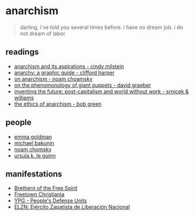 # anarchism

<!--epistemic=dendroid-->

> darling, i've told you several times before. i have no dream job. i do not dream of labor.

## readings

- [anarchism and its aspirations - cindy milstein](https://theanarchistlibrary.org/library/cindy-milstein-anarchism-and-its-aspirations)
- [anarchy: a graphic guide - clifford harper](https://files.libcom.org/files/anarchy-graphic-guide-clifford-harper.pdf)
- [on anarchism - noam choamsky](https://theanarchistlibrary.org/library/noam-chomsky-on-anarchism)
- [on the phenomonology of giant puppets - david graeber](https://theanarchistlibrary.org/library/david-graeber-on-the-phenomenology-of-giant-puppets)
- [inventing the future: post-capitalism and world without work - srnicek & williams](https://www.versobooks.com/books/2315-inventing-the-future)
- [the ethics of anarchism - bob green](https://libcom.org/library/ethics-anarchism)

## people

- [emma goldman](https://en.wikipedia.org/wiki/Emma_Goldman)
- [michael bakunin](https://en.wikipedia.org/wiki/Mikhail_Bakunin)
- [noam chomsky](https://en.wikipedia.org/wiki/Noam_Chomsky#Political_views)
- [ursula k. le guinn](https://en.wikipedia.org/wiki/Ursula_K._Le_Guin)

## manifestations

- [Brethern of the Free Spirit](https://en.wikipedia.org/wiki/Brethren_of_the_Free_Spirit)
- [Freetown Christiania](https://en.wikipedia.org/wiki/Freetown_Christiania)
- [YPG - People's Defense Units](https://en.wikipedia.org/wiki/People%27s_Defense_Units)
- [ELZN: Ejército Zapatista de Liberación Nacional](https://en.wikipedia.org/wiki/Zapatista_Army_of_National_Liberation)
